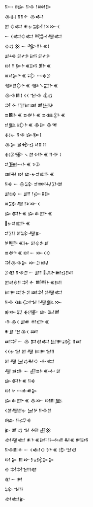 <div class='block'>
<div class='line'>𒀀𒁁 𒈗 𒀀𒈾 𒁹𒇷𒄿</div>
<div class='line'>𒁲𒈬 𒀀𒀀𒅆 𒊮𒅗</div>
<div class='line'>𒇻 𒄭𒅗 𒀭𒉡𒋆 𒁹𒉽𒁍𒌋</div>
<div class='line'>𒀸 𒌋𒅗𒄭𒅗 𒅋𒆷𒅗</div>
<div class='line'>𒌒𒌓 𒆜 𒀸 𒄊𒈫𒈨𒌍𒋙</div>
<div class='line'>𒋗𒆲 𒆪𒍦𒉿𒅀 𒆪𒍦𒉿</div>
<div class='line'>𒊭 𒈫 𒌉𒈨𒌍𒅀 𒋠𒈨𒌍</div>
<div class='line'>𒊺𒄑𒉌𒈨𒌍 𒃾 𒁁𒄯𒊒</div>
<div class='line'>𒀲𒆪𒁷𒈨𒌍 𒀲𒃵𒂷𒈨𒌍</div>
<div class='line'>𒁲𒈾𒀾𒋙 𒌋𒌋 𒈠𒈾 𒆬𒌓</div>
<div class='line'>𒋫 𒅆 𒁹𒋛𒄿𒀜 𒋢𒌨𒄩</div>
<div class='line'>𒊺𒍩𒈨𒌍 𒊺𒉻𒈨𒌍 𒊺𒈪𒉭𒈨𒌍</div>
<div class='line'>𒄑𒆥𒃾𒈨𒌍 𒆠𒄿 𒆠𒇴</div>
<div class='line'>𒈬𒉡 𒀀𒈾 𒇽𒌉𒋙</div>
<div class='line'>𒁲𒉌 𒂊𒄈𒌓 𒄑𒍝 𒍝</div>
<div class='line'>𒈬𒊒𒊌 𒑲 𒇻𒀴𒈨𒌍 𒀀𒋩 𒑱</div>
<div class='line'>𒄑𒂞𒁁𒈨𒌍 𒆳𒊒</div>
<div class='line'>𒀜𒊑 𒊭 𒇽𒉡𒄑𒊬𒈨𒌍</div>
<div class='line'>𒀀𒄯 𒀸 𒊮𒁉 𒄑𒇷𒄷𒋛𒌝</div>
<div class='line'>𒋗𒄙 𒀸 𒋗𒈫 𒁹𒅎𒐉𒄿</div>
<div class='line'>𒊺𒁉𒆷 𒁹𒉽𒁍𒌋</div>
<div class='line'>𒇽𒀳𒈨𒌍 𒇽𒉺𒇻𒈨𒌍</div>
<div class='line'>𒉡𒄑𒊬𒈨𒌍</div>
<div class='line'>𒄑𒋛𒋙 𒇻𒁉𒆷𒉌</div>
<div class='line'>𒃻𒋃𒈨𒌍𒋙𒉡 𒇻𒌒𒉿𒋗</div>
<div class='line'>𒊺𒉻𒈨𒌍 𒊭 𒀸 𒁍𒌋𒄭</div>
<div class='line'>𒋫𒁲𒈾𒉌 𒁍𒊒𒊻</div>
<div class='line'>𒊒𒊏 𒀀𒈾𒆪 𒀸 𒋗𒈫 𒂗𒉿𒆤𒌓𒅀</div>
<div class='line'>𒇻𒁀𒀪𒀀 𒋫 𒅆 𒌦𒈨𒌍𒅀</div>
<div class='line'>𒄿𒊓𒀊𒉿𒋡 𒀜𒋫 𒋡𒆷𒅗</div>
<div class='line'>𒀀𒈾 𒈪𒉏𒈠 𒁹𒆷𒆥𒁍</div>
<div class='line'>𒂊𒁍𒍑 𒈬𒊌 𒇽 𒆏𒋢</div>
<div class='line'>𒋥𒁲𒌋 𒋗𒌑 𒉣𒇬𒈨𒌍</div>
<div class='line'>𒀭𒋗 𒈠𒆠𒌋 𒌅</div>
<div class='line'>𒀜𒋫 𒀸 𒊮 𒁕𒋼𒅗 𒌨𒊓𒃶 𒍝𒀜</div>
<div class='line'>𒌋𒌋𒉡𒈠 𒇻 𒆷 𒄿𒊓𒈠𒀀</div>
<div class='line'>𒇻 𒆷 𒅁𒌓𒊑𒄭 𒋾𒅗</div>
<div class='line'>𒆷 𒂊𒈥 𒀸 𒌷𒊺𒈨𒌍𒋾 𒇻</div>
<div class='line'>𒇽𒀳𒈨𒌍 𒀀𒄯</div>
<div class='line'>𒊭 𒆳 𒁁𒉺𒌑𒉌</div>
<div class='line'>𒇽𒉺𒇻𒈨𒌍 𒊮𒁍 𒊭𒀾𒆥</div>
<div class='line'>𒌋𒌆𒆷𒆪𒉡 𒅁𒃻 𒀀𒈾𒆪</div>
<div class='line'>𒈗 𒀀𒈤𒄯</div>
<div class='line'>𒉌 𒋢 𒌓 𒈠 𒅇 𒌷𒆜</div>
<div class='line'>𒀠𒆷𒅗 𒀭𒈨𒌍𒅀 𒀀𒁄𒈛 𒊑𒌍 𒂍𒅀</div>
<div class='line'>𒀀𒈾𒀾𒅆 𒀸 𒌋𒅗𒄭 𒊩𒈨𒌍 𒄠𒈠𒋼</div>
<div class='line'>𒊭 𒉌 𒀾𒁍𒊩𒃶𒉌𒉌</div>
<div class='line'>𒀪 𒋫𒋫𒈠𒀀𒊏</div>
<div class='line'>𒊏 𒀸 𒂍</div>
<div class='line'>𒁉 𒈠𒀀</div>
<div class='line'>𒀠𒅗𒉌</div>
</div>